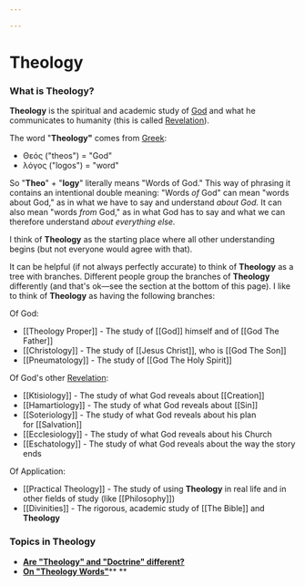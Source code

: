 ```yaml
---

---
```


# Theology

### **What is Theology?**

**Theology** is the spiritual and academic study of
[God](https://calebsnotes.brick.do/god-pDKA557JXbPo) and what he
communicates to humanity (this is called
[Revelation](https://calebsnotes.brick.do/revelation-Q36lrVAO0Da8)).

The word "**Theology"** comes from
[Greek](https://calebsnotes.brick.do/greek-B245jwkbZLRq):

-   Θεός ("theos") = "God"
-   λόγος ("logos") = "word"

So "**Theo**" + "**logy**" literally means "Words of God." This way of
phrasing it contains an intentional double meaning: "Words *of* God" can
mean "words about God," as in what we have to say and understand *about
God.* It can also mean "words *from* God," as in what God has to say and
what we can therefore understand *about everything else.*

I think of **Theology** as the starting place where all other
understanding begins (but not everyone would agree with that).

It can be helpful (if not always perfectly accurate) to think of
**Theology** as a tree with branches. Different people group the
branches of **Theology** differently (and that's ok—see the section at
the bottom of this page). I like to think of **Theology** as having the
following branches:

Of God:

-   [[Theology Proper]] -
    The study
    of [[God]] himself
    and
    of [[God The Father]]
-   [[Christology]] -
    The study
    of [[Jesus Christ]],
    who
    is [[God The Son]]
-   [[Pneumatology]] -
    The study
    of [[God The Holy Spirit]]

Of God's other
[Revelation](https://calebsnotes.brick.do/revelation-Q36lrVAO0Da8):

-   [[Ktisiology]] -
    The study of what God reveals
    about [[Creation]]
-   [[Hamartiology]] -
    The study of what God reveals
    about [[Sin]]
-   [[Soteriology]] -
    The study of what God reveals about his plan
    for [[Salvation]]
-   [[Ecclesiology]] -
    The study of what God reveals about his Church
-   [[Eschatology]] -
    The study of what God reveals about the way the story ends

Of Application:

-   [[Practical Theology]] -
    The study of using **Theology** in real life and in other fields of
    study
    (like [[Philosophy]])
-   [[Divinities]] -
    The rigorous, academic study
    of [[The Bible]] and
    **Theology**

### **Topics in Theology**

-   [**Are "Theology" and "Doctrine"
    different?**](https://calebsnotes.netlify.app/are-theology-and-doctrine-different)
-   [**On "Theology
    Words"**](https://calebsnotes.brick.do/on-theology-words-nlwpOyMBKGPa)** **
